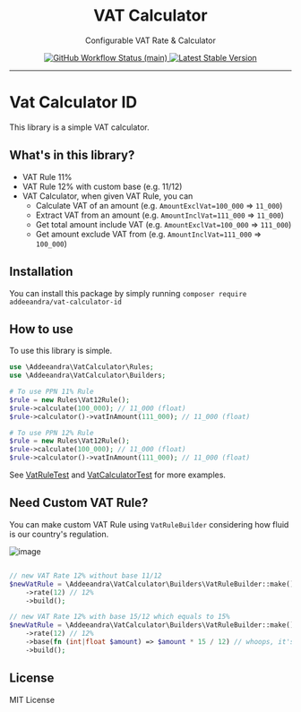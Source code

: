 <p align="center">
    <h1 align="center">VAT Calculator</h1>
    <p align="center">Configurable VAT Rate &amp; Calculator</p>
    <p align="center">
        <a href="https://github.com/addeeandra/vat-calculator/actions">
            <img alt="GitHub Workflow Status (main)" src="https://github.com/addeeandra/vat-calculator/actions/workflows/tests.yml/badge.svg"/>
        </a>
        <a href="https://packagist.org/packages/addeeandra/paranoia">
            <img alt="Latest Stable Version" src="https://img.shields.io/packagist/v/addeeandra/vat-calculator"/>
        </a>
    </p>
</p>

------

# Vat Calculator ID

This library is a simple VAT calculator.

## What's in this library?

- VAT Rule 11%
- VAT Rule 12% with custom base (e.g. 11/12)
- VAT Calculator, when given VAT Rule, you can
    - Calculate VAT of an amount (e.g. `AmountExclVat=100_000` => `11_000`)
    - Extract VAT from an amount (e.g. `AmountInclVat=111_000` => `11_000`)
    - Get total amount include VAT (e.g. `AmountExclVat=100_000` => `111_000`)
    - Get amount exclude VAT from (e.g. `AmountInclVat=111_000` => `100_000`)

## Installation

You can install this package by simply running `composer require addeeandra/vat-calculator-id`

## How to use

To use this library is simple.

```php
use \Addeeandra\VatCalculator\Rules;
use \Addeeandra\VatCalculator\Builders;

# To use PPN 11% Rule
$rule = new Rules\Vat12Rule();
$rule->calculate(100_000); // 11_000 (float)
$rule->calculator()->vatInAmount(111_000); // 11_000 (float)

# To use PPN 12% Rule
$rule = new Rules\Vat12Rule();
$rule->calculate(100_000); // 11_000 (float)
$rule->calculator()->vatInAmount(111_000); // 11_000 (float)

```

See [VatRuleTest](tests/Unit/VatRuleTest.php) and [VatCalculatorTest](tests/Unit/VatCalculatorTest.php) for more
examples.

## Need Custom VAT Rule?

You can make custom VAT Rule using `VatRuleBuilder` considering how fluid is our country's regulation.

![image](https://i.imgflip.com/9gc1dd.jpg)

```php

// new VAT Rate 12% without base 11/12
$newVatRule = \Addeeandra\VatCalculator\Builders\VatRuleBuilder::make()
    ->rate(12) // 12%
    ->build();

// new VAT Rate 12% with base 15/12 which equals to 15%
$newVatRule = \Addeeandra\VatCalculator\Builders\VatRuleBuilder::make()
    ->rate(12) // 12%
    ->base(fn (int|float $amount) => $amount * 15 / 12) // whoops, it's actually 15% :)
    ->build();

```

## License

MIT License
